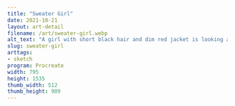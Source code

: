 ```yaml
---
title: "Sweater Girl"
date: 2021-10-21
layout: art-detail
filename: /art/sweater-girl.webp
alt_text: "A girl with short black hair and dim red jacket is looking around."
slug: sweater-girl
arttags:
- sketch
program: Procreate
width: 795
height: 1535
thumb_width: 512
thumb_height: 989
---
```

